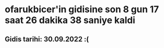 # ofarukbicer'in gidisine son 8 gun 17 saat 26 dakika 38 saniye kaldi

## Gidis tarihi: 30.09.2022 :(